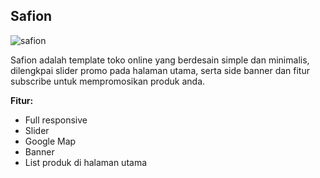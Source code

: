 Safion
------------

![safion](https://s3-ap-southeast-1.amazonaws.com/cdn2.jarvis-store.com/img/themes/safion/safion-preview.jpg)

Safion adalah template toko online yang berdesain simple dan minimalis, dilengkpai slider promo pada halaman utama, serta side banner dan fitur subscribe untuk mempromosikan produk anda.

**Fitur:**
 - Full responsive 
 - Slider 
 - Google Map 
 - Banner
 - List produk di halaman utama
